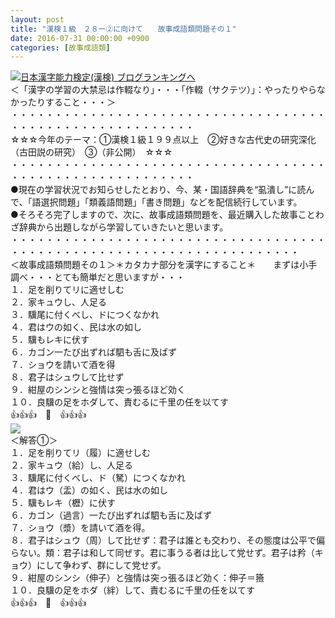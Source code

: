 ```yaml
---
layout: post
title: "漢検１級　２８ー②に向けて　　故事成語類問題その１"
date: 2016-07-31 00:00:00 +0900
categories: [故事成語類]
---
```


[![](/syuusyuu9701/assets/images/漢検１級-２８ー②に向けて-故事成語類問題その１-br_c_3028_1.gif)](http://blog.with2.net/link.php?1659096:3028 "日本漢字能力検定(漢検) ブログランキングへ")[日本漢字能力検定(漢検) ブログランキングへ](http://blog.with2.net/link.php?1659096:3028)  
＜「漢字の学習の大禁忌は作輟なり」・・・「作輟（サクテツ）」：やったりやらなかったりすること・・・＞  
・・・・・・・・・・・・・・・・・・・・・・・・・・・・・・・・・・・・・・・・・・・・・・・・・・・・・・・・・  
☆☆☆今年のテーマ：①漢検１級１９９点以上　②好きな古代史の研究深化（古田説の研究）　③（非公開）　☆☆☆　　  
・・・・・・・・・・・・・・・・・・・・・・・・・・・・・・・・・・・・・・・・・・・・・・・・・・・・・・・・・  
●現在の学習状況でお知らせしたとおり、今、某・国語辞典を“虱潰し”に読んで、「語選択問題」「類義語問題」「書き問題」などを配信続行しています。  
●そろそろ完了しますので、次に、故事成語類問題を、最近購入した故事ことわざ辞典から出題しながら学習していきたいと思います。  
・・・・・・・・・・・・・・・・・・・・・・・・・・・・・・・・・・・・・・・・・・・・・・・・・・・・・・・・・・・・・・・・・・・・・  
＜故事成語類問題その１＞＊カタカナ部分を漢字にすること＊　　まずは小手調べ・・・とても簡単だと思いますが・・・  
１．足を削りてリに適せしむ  
２．家キュウし、人足る  
３．驥尾に付くべし、ドにつくなかれ  
４．君はウの如く、民は水の如し  
５．驥もレキに伏す  
６．カゴン一たび出ずれば駟も舌に及ばず  
７．ショウを請いて酒を得  
８．君子はシュウして比せず  
９．紺屋のシンシと強情は突っ張るほど効く  
１０．良驥の足をホダして、責むるに千里の任を以てす  
👍👍👍　🐒　👍👍👍  
![](/syuusyuu9701/assets/images/漢検１級-２８ー②に向けて-故事成語類問題その１-7a45eff04e63812de26aa1dbe622d142.png)  
＜解答①＞  
１．足を削りてリ（履）に適せしむ  
２．家キュウ（給）し、人足る  
３．驥尾に付くべし、ド（駑）につくなかれ  
４．君はウ（盂）の如く、民は水の如し  
５．驥もレキ（櫪）に伏す  
６．カゴン（過言）一たび出ずれば駟も舌に及ばず  
７．ショウ（漿）を請いて酒を得。  
８．君子はシュウ（周）して比せず：君子は誰とも交わり、その態度は公平で偏らない。類：君子は和して同ぜす。君に事うる者は比して党せず。君子は矜（キョウ）にして争わず、群にして党せず。  
９．紺屋のシンシ（伸子）と強情は突っ張るほど効く：伸子＝籡  
１０．良驥の足をホダ（絆）して、責むるに千里の任を以てす  
👍👍👍　🐒　👍👍👍  